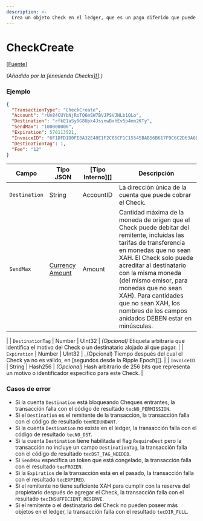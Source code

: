 ```yaml
---
description: >-
  Crea un objeto Check en el ledger, que es un pago diferido que puede ser cobrado por su destino previsto. El remitente de esta transacción es el emisor del Check.
---
```


# CheckCreate

\[[Fuente](https://github.com/Xahau/xahaud/blob/dev/src/ripple/app/tx/impl/URIToken.cpp)]

_(Añadido por la \[enmienda Checks]\[].)_

### Ejemplo

```json
{
  "TransactionType": "CheckCreate",
  "Account": "rUn84CUYbNjRoTQ6mSW7BVJPSVJNLb1QLo",
  "Destination": "rfkE1aSy9G8Upk4JssnwBxhEv5p4mn2KTy",
  "SendMax": "100000000",
  "Expiration": 570113521,
  "InvoiceID": "6F1DFD1D0FE8A32E40E1F2C05CF1C15545BAB56B617F9C6C2D63A6B704BEF59B",
  "DestinationTag": 1,
  "Fee": "12"
}
```

| Campo            | Tipo JSON                                                                                                                          | \[Tipo Interno]\[] | Descripción                                                                                                                                                                                                                                                                                                 |
| ---------------- | ---------------------------------------------------------------------------------------------------------------------------------- | ------------------- | ----------------------------------------------------------------------------------------------------------------------------------------------------------------------------------------------------------------------------------------------------------------------------------------------------------- |
| `Destination`    | String                                                                                                                             | AccountID           | La dirección única de la cuenta que puede cobrar el Check.                                                                                                                                                                                                                                                  |
| `SendMax`        | [Currency Amount](https://docs.xahau.network/technical/protocol-reference/data-types/currency-formats#specifying-currency-amounts) | Amount              | Cantidad máxima de la moneda de origen que el Check puede debitar del remitente, incluidas las tarifas de transferencia en monedas que no sean XAH. El Check solo puede acreditar al destinatario con la misma moneda (del mismo emisor, para monedas que no sean XAH). Para cantidades que no sean XAH, los nombres de los campos anidados DEBEN estar en minúsculas.
 |
| `DestinationTag` | Number                                                                                                                             | UInt32              | _(Opcional)_ Etiqueta arbitraria que identifica el motivo del Check o un destinatario alojado al que pagar.                                                                                                                                                                                                          |
| `Expiration`     | Number                                                                                                                             | UInt32              | _(Opcional) Tiempo después del cual el Check ya no es válido, en \[segundos desde la Ripple Epoch]\[].                                                                                                                                                                                                        |
| `InvoiceID`      | String                                                                                                                             | Hash256             | _(Opcional)_ Hash arbitrario de 256 bits que representa un motivo o identificador específico para este Check.                                                                                                                                                                                                            |

### Casos de error

* Si la cuenta `Destination` está bloqueando Cheques entrantes, la transacción falla con el código de resultado `tecNO_PERMISSION`.&#x20;
* Si el `Destination` es el remitente de la transacción, la transacción falla con el código de resultado `temREDUNDANT`.
* Si la cuenta `Destination` no existe en el ledger, la transacción falla con el código de resultado `tecNO_DST`.
* Si la cuenta `Destination` tiene habilitada el flag `RequireDest` pero la transacción no incluye un campo `DestinationTag`, la transacción falla con el código de resultado `tecDST_TAG_NEEDED`.
* Si `SendMax` especifica un token que está congelado, la transacción falla con el resultado `tecFROZEN`.
* Si la `Expiration` de la transacción está en el pasado, la transacción falla con el resultado `tecEXPIRED`.
* Si el remitente no tiene suficiente XAH para cumplir con la reserva del propietario después de agregar el Check, la transacción falla con el resultado `tecINSUFFICIENT_RESERVE`.
* Si el remitente o el destinatario del Check no pueden poseer más objetos en el ledger, la transacción falla con el resultado `tecDIR_FULL`.
